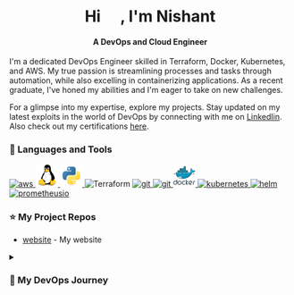 <div align="center">
<h1 align="center">Hi<img width="35">, I'm Nishant</h1>
<h4 align="center">A DevOps and Cloud Engineer</h4>
</div>

I'm a dedicated DevOps Engineer skilled in Terraform, Docker, Kubernetes, and AWS. My true passion is streamlining processes and tasks through automation, while also excelling in containerizing applications. As a recent graduate, I've honed my abilities and I'm eager to take on new challenges.

For a glimpse into my expertise, explore my projects. Stay updated on my latest exploits in the world of DevOps by connecting with me on [LinkedIin](https://www.linkedin.com/in/nishantgupta27/). Also check out my certifications [here](https://www.credly.com/users/nishant-gupta.66df2069).

<h3 align="left"> 🧰 Languages and Tools </h3>
<p align="left"> <a href="https://aws.amazon.com" target="_blank" rel="noreferrer"> <img src="https://upload.wikimedia.org/wikipedia/commons/9/93/Amazon_Web_Services_Logo.svg" alt="aws" width="40" height="40"/> </a> <a href="https://www.linux.org/" target="_blank" rel="noreferrer"> <img src="https://raw.githubusercontent.com/devicons/devicon/master/icons/linux/linux-original.svg" alt="linux" width="40" height="40"/> </a> <a href="https://www.python.org" target="_blank" rel="noreferrer"> <img src="https://raw.githubusercontent.com/devicons/devicon/master/icons/python/python-original.svg" alt="python" width="40" height="40"/> </a> </a href="https://www.terraform.io/" target="_blank" rel="noreferrer">  <img src="https://opensenselabs.com/sites/default/files/inline-images/terraform.png" alt="Terraform" width="40" height="40" > </a> <a href="https://github.com/" target="_blank" rel="noreferrer"> <img src="https://www.svgrepo.com/show/306098/githubactions.svg" alt="git" width="40" height="40"/> </a> <a href="https://about.gitlab.com/" target="_blank" rel="noreferrer"> <img src="https://www.vectorlogo.zone/logos/gitlab/gitlab-icon.svg" alt="git" width="40" height="40"/> </a> <a href="https://www.docker.com/" target="_blank" rel="noreferrer"> <img src="https://raw.githubusercontent.com/devicons/devicon/master/icons/docker/docker-original-wordmark.svg" alt="docker" width="40" height="40"/> </a> <a href="https://kubernetes.io" target="_blank" rel="noreferrer"> <img src="https://www.vectorlogo.zone/logos/kubernetes/kubernetes-icon.svg" alt="kubernetes" width="40" height="40"/> </a> <a href="https://helm.sh/" target="_blank" rel="noreferrer"> <img src="https://www.vectorlogo.zone/logos/helmsh/helmsh-icon.svg" alt="helm" width="40" height="40"/>  </a> <a href="https://prometheus.io/" target="_blank" rel="noreferrer"> <img src="https://www.vectorlogo.zone/logos/prometheusio/prometheusio-icon.svg" alt="prometheusio" width="40" height="40"/> </a> </p>

### ⭐️ My Project Repos
* <a href="https://github.com/nishantg98/website">website</a> - My website
  

 <details>
 <summary><h3>🗻 My DevOps Journey</h3></summary>
   My journey in DevOps showcases a comprehensive expertise spanning over two years, marked by notable achievements and contributions across various technologies and projects.

I began my professional journey as a Junior DevOps Engineer at Successive Digital in India. There, I played a pivotal role in driving the adoption of Kubernetes, resulting in a significant enhancement in infrastructure scalability and performance. My optimization efforts on Azure led to a remarkable improvement in application performance, handling millions of daily requests more efficiently. Collaborating with cross-functional teams, I established robust CI/CD pipelines, significantly reducing deployment time and enhancing system reliability. By implementing Infrastructure as Code practices with Terraform, I streamlined operations and minimized manual efforts substantially. Additionally, my role as an SRE involved troubleshooting complex issues, significantly increasing system stability.

My educational background, including an MSc in Information Systems and Operations Management from the University of Nottingham and a BEng in Computer Science and Engineering from Guru Gobind Singh Indraprastha University, forms a solid foundation for my technical prowess.

My technical skills encompass a wide array of Cloud and DevOps tools, automation techniques, programming languages, and project management methodologies. Noteworthy mentions include proficiency in Azure, AWS, Docker, Kubernetes, Git, Python, PowerShell, Terraform, and CI/CD pipelines.

My significant project involvement in the DAN Media-Ecosystem project highlights my adeptness in managing complex infrastructures and orchestrating monitoring for numerous clusters and VMs. I ensured service level objectives were met through meticulous SLA/SLI/SLO frameworks and automated daily tasks, demonstrating a commitment to efficiency and reliability.

Furthermore, my Microsoft Certified Azure Fundamentals (AZ-900) certification underscores my dedication to continuous learning and staying abreast of industry best practices.

Overall, my DevOps journey exemplifies a blend of technical expertise, collaboration, and innovation, resulting in tangible improvements in system performance, reliability, and security.

Looking ahead, I'm driven by my commitment to keep learning and evolving in the DevOps field. Each step forward excites me as I explore new technologies and their potential.

